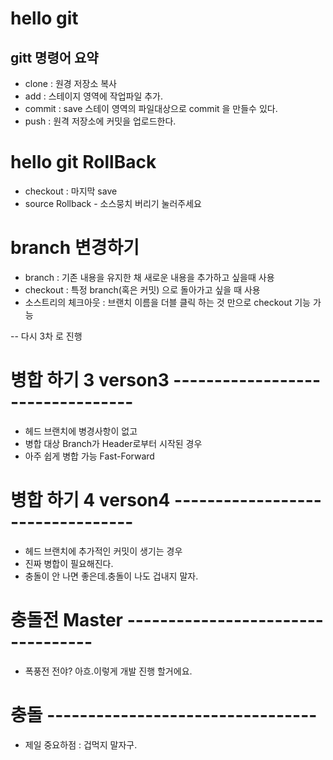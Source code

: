 
# hello git

## gitt 명령어 요약


- clone : 원경 저장소 복사
- add : 스테이지 영역에 작업파일 추가. 
- commit : save 스테이 영역의 파일대상으로 commit 을 만들수 있다.
- push : 원격 저장소에 커밋을 업로드한다. 


# hello git RollBack
- checkout :  마지막 save 
- source Rollback - 소스뭉치 버리기 눌러주세요


# branch 변경하기
 - branch : 기존 내용을 유지한 채 새로운 내용을 추가하고 싶을때 사용
 - checkout : 특정 branch(혹은 커밋) 으로 돌아가고 싶을 때 사용
 - 소스트리의 체크아웃 : 브랜치 이름을 더블 클릭 하는 것 만으로 checkout 기능 가능

 -- 다시 3차 로 진행


# 병합 하기 3 verson3 ---------------------------------

- 헤드 브랜치에 병경사항이 없고 
- 병합 대상 Branch가 Header로부터 시작된 경우 
- 아주 쉽게 병합 가능 Fast-Forward


# 병합 하기 4 verson4 ---------------------------------

- 헤드 브랜치에 추가적인 커밋이 생기는 경우 
- 진짜 병합이 필요해진다. 
- 충돌이 안 나면 좋은데.충돌이 나도 겁내지 말자. 



# 충돌전 Master ----------------------------------
 - 폭풍전 전야? 아흐.이렇게 개발 진행 할거에요. 
 

# 충돌  ---------------------------------
 - 제일 중요하점 : 겁먹지 말자구. 
 